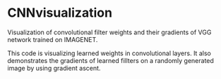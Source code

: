 # CNNvisualization
Visualization of convolutional filter weights and their gradients of VGG network trained on IMAGENET.

This code is visualizing learned weights in convolutional layers. It also demonstrates the gradients of learned fillters on a randomly generated image by using gradient ascent.
